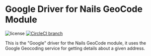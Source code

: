 # Google Driver for Nails GeoCode Module

![license](https://img.shields.io/badge/license-MIT-green.svg)
[![CircleCI branch](https://img.shields.io/circleci/project/github/nails/driver-geo-code-google.svg)](https://circleci.com/gh/nails/driver-geo-code-google)

This is the "Google" driver for the Nails GeoCode module, it uses the Google Geocoding service for getting details about a given address.
